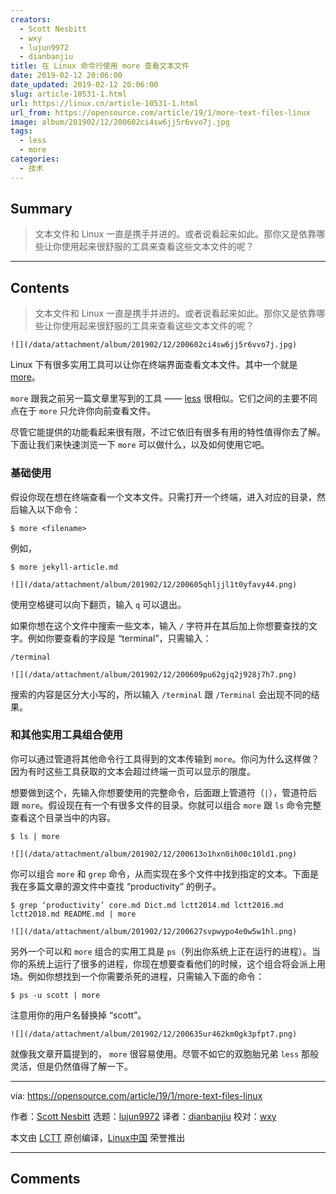 ```yaml
---
creators:
  - Scott Nesbitt
  - wxy
  - lujun9972
  - dianbanjiu
title: 在 Linux 命令行使用 more 查看文本文件
date: 2019-02-12 20:06:00
date_updated: 2019-02-12 20:06:00
slug: article-10531-1.html
url: https://linux.cn/article-10531-1.html
url_from: https://opensource.com/article/19/1/more-text-files-linux
image: album/201902/12/200602ci4sw6jj5r6vvo7j.jpg
tags:
  - less
  - more
categories:
  - 技术
---
```


## Summary

> 文本文件和 Linux 一直是携手并进的。或者说看起来如此。那你又是依靠哪些让你使用起来很舒服的工具来查看这些文本文件的呢？

***

<!-- more -->

## Contents

> 
> 文本文件和 Linux 一直是携手并进的。或者说看起来如此。那你又是依靠哪些让你使用起来很舒服的工具来查看这些文本文件的呢？
> 
> 
> 

`![](/data/attachment/album/201902/12/200602ci4sw6jj5r6vvo7j.jpg)`

Linux 下有很多实用工具可以让你在终端界面查看文本文件。其中一个就是 [more](https://en.wikipedia.org/wiki/More_(command))。

`more` 跟我之前另一篇文章里写到的工具 —— [less](https://opensource.com/article/18/4/using-less-view-text-files-command-line) 很相似。它们之间的主要不同点在于 `more` 只允许你向前查看文件。

尽管它能提供的功能看起来很有限，不过它依旧有很多有用的特性值得你去了解。下面让我们来快速浏览一下 `more` 可以做什么，以及如何使用它吧。

### 基础使用

假设你现在想在终端查看一个文本文件。只需打开一个终端，进入对应的目录，然后输入以下命令：

```shell
$ more <filename>
```

例如，

```shell
$ more jekyll-article.md
```

`![](/data/attachment/album/201902/12/200605qhljjl1t0yfavy44.png)`

使用空格键可以向下翻页，输入 `q` 可以退出。

如果你想在这个文件中搜索一些文本，输入 `/` 字符并在其后加上你想要查找的文字。例如你要查看的字段是 “terminal”，只需输入：

```shell
/terminal
```

`![](/data/attachment/album/201902/12/200609pu62gjq2j928j7h7.png)`

搜索的内容是区分大小写的，所以输入 `/terminal` 跟 `/Terminal` 会出现不同的结果。

### 和其他实用工具组合使用

你可以通过管道将其他命令行工具得到的文本传输到 `more`。你问为什么这样做？因为有时这些工具获取的文本会超过终端一页可以显示的限度。

想要做到这个，先输入你想要使用的完整命令，后面跟上管道符（`|`），管道符后跟 `more`。假设现在有一个有很多文件的目录。你就可以组合 `more` 跟 `ls` 命令完整查看这个目录当中的内容。

```shell
$ ls | more
```

`![](/data/attachment/album/201902/12/200613o1hxn0ih00c10ld1.png)`

你可以组合 `more` 和 `grep` 命令，从而实现在多个文件中找到指定的文本。下面是我在多篇文章的源文件中查找 “productivity” 的例子。

```shell
$ grep ‘productivity’ core.md Dict.md lctt2014.md lctt2016.md lctt2018.md README.md | more
```

`![](/data/attachment/album/201902/12/200627svpwypo4e0w5w1hl.png)`

另外一个可以和 `more` 组合的实用工具是 `ps`（列出你系统上正在运行的进程）。当你的系统上运行了很多的进程，你现在想要查看他们的时候，这个组合将会派上用场。例如你想找到一个你需要杀死的进程，只需输入下面的命令：

```shell
$ ps -u scott | more
```

注意用你的用户名替换掉 “scott”。

`![](/data/attachment/album/201902/12/200635ur462km0gk3pfpt7.png)`

就像我文章开篇提到的， `more` 很容易使用。尽管不如它的双胞胎兄弟 `less` 那般灵活，但是仍然值得了解一下。

---

via: <https://opensource.com/article/19/1/more-text-files-linux>

作者：[Scott Nesbitt](https://opensource.com/users/scottnesbitt) 选题：[lujun9972](https://github.com/lujun9972) 译者：[dianbanjiu](https://github.com/dianbanjiu) 校对：[wxy](https://github.com/wxy)

本文由 [LCTT](https://github.com/LCTT/TranslateProject) 原创编译，[Linux中国](https://linux.cn/) 荣誉推出

***

## Comments
